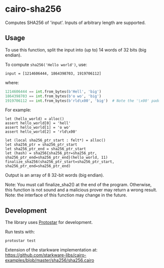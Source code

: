 # cairo-sha256

Computes SHA256 of 'input'. Inputs of arbitrary length are supported.


## Usage

To use this function, split the input into (up to) 14 words of 32 bits (big endian).

To compute `sha256('Hello world')`, use:

    input = [1214606444, 1864398703, 1919706112]

where:
```python
1214606444 == int.from_bytes(b'Hell', 'big')
1864398703 == int.from_bytes(b'o wo', 'big')
1919706112 == int.from_bytes(b'rld\x00', 'big')  # Note the '\x00' padding.
```

For example:
```cairo
let (hello_world) = alloc()
assert hello_world[0] = 'hell'
assert hello_world[1] = 'o wo'
assert hello_world[2] = 'rld\x00'

let (local sha256_ptr_start : felt*) = alloc()
let sha256_ptr = sha256_ptr_start
let sha256_ptr_end = sha256_ptr_start
let (hash) = sha256{sha256_ptr=sha256_ptr, sha256_ptr_end=sha256_ptr_end}(hello_world, 11)
finalize_sha256(sha256_ptr_start=sha256_ptr_start, sha256_ptr_end=sha256_ptr_end)
```

Output is an array of 8 32-bit words (big endian).

Note: You must call finalize_sha2() at the end of the program. Otherwise, this function
is not sound and a malicious prover may return a wrong result.
Note: the interface of this function may change in the future.

## Development

The library uses [Protostar](https://docs.swmansion.com/protostar/) for development.

Run tests with:
```
protostar test
```

Extension of the starkware implementation at: https://github.com/starkware-libs/cairo-examples/blob/master/sha256/sha256.cairo